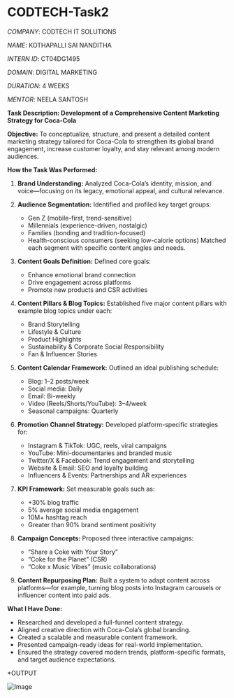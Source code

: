 # CODTECH-Task2

*COMPANY*: CODTECH IT SOLUTIONS

*NAME*: KOTHAPALLI SAI NANDITHA

*INTERN ID*: CT04DG1495

*DOMAIN*: DIGITAL MARKETING

*DURATION*: 4 WEEKS

*MENTOR*: NEELA SANTOSH

 **Task Description: Development of a Comprehensive Content Marketing Strategy for Coca-Cola**

**Objective:**
To conceptualize, structure, and present a detailed content marketing strategy tailored for Coca-Cola to strengthen its global brand engagement, increase customer loyalty, and stay relevant among modern audiences.

**How the Task Was Performed:**

1. **Brand Understanding:**
   Analyzed Coca-Cola’s identity, mission, and voice—focusing on its legacy, emotional appeal, and cultural relevance.

2. **Audience Segmentation:**
   Identified and profiled key target groups:

   * Gen Z (mobile-first, trend-sensitive)
   * Millennials (experience-driven, nostalgic)
   * Families (bonding and tradition-focused)
   * Health-conscious consumers (seeking low-calorie options)
     Matched each segment with specific content angles and needs.

3. **Content Goals Definition:**
   Defined core goals:

   * Enhance emotional brand connection
   * Drive engagement across platforms
   * Promote new products and CSR activities

4. **Content Pillars & Blog Topics:**
   Established five major content pillars with example blog topics under each:

   * Brand Storytelling
   * Lifestyle & Culture
   * Product Highlights
   * Sustainability & Corporate Social Responsibility
   * Fan & Influencer Stories

5. **Content Calendar Framework:**
   Outlined an ideal publishing schedule:

   * Blog: 1–2 posts/week
   * Social media: Daily
   * Email: Bi-weekly
   * Video (Reels/Shorts/YouTube): 3–4/week
   * Seasonal campaigns: Quarterly

6. **Promotion Channel Strategy:**
   Developed platform-specific strategies for:

   * Instagram & TikTok: UGC, reels, viral campaigns
   * YouTube: Mini-documentaries and branded music
   * Twitter/X & Facebook: Trend engagement and storytelling
   * Website & Email: SEO and loyalty building
   * Influencers & Events: Partnerships and AR experiences

7. **KPI Framework:**
   Set measurable goals such as:

   * +30% blog traffic
   * 5% average social media engagement
   * 10M+ hashtag reach
   * Greater than 90% brand sentiment positivity

8. **Campaign Concepts:**
   Proposed three interactive campaigns:

   * “Share a Coke with Your Story”
   * “Coke for the Planet” (CSR)
   * “Coke x Music Vibes” (music collaborations)

9. **Content Repurposing Plan:**
   Built a system to adapt content across platforms—for example, turning blog posts into Instagram carousels or influencer content into paid ads.

 **What I Have Done:**

* Researched and developed a full-funnel content strategy.
* Aligned creative direction with Coca-Cola’s global branding.
* Created a scalable and measurable content framework.
* Presented campaign-ready ideas for real-world implementation.
* Ensured the strategy covered modern trends, platform-specific formats, and target audience expectations.

*OUTPUT

![Image](https://github.com/user-attachments/assets/9a1afd0d-6524-4022-b4e4-77728de03bc6)
